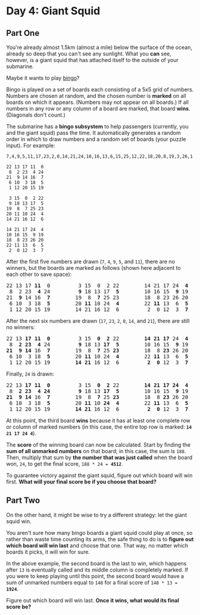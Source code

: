 # Day 4: Giant Squid

## Part One

You're already almost 1.5km (almost a mile) below the surface of the ocean, already so deep that you can't see any sunlight. What you **can** see, however, is a giant squid that has attached itself to the outside of your submarine.

Maybe it wants to play [bingo](https://en.wikipedia.org/wiki/Bingo_(American_version))?

Bingo is played on a set of boards each consisting of a 5x5 grid of numbers. Numbers are chosen at random, and the chosen number is **marked** on all boards on which it appears. (Numbers may not appear on all boards.) If all numbers in any row or any column of a board are marked, that board **wins**. (Diagonals don't count.)

The submarine has a **bingo subsystem** to help passengers (currently, you and the giant squid) pass the time. It automatically generates a random order in which to draw numbers and a random set of boards (your puzzle input). For example:

```
7,4,9,5,11,17,23,2,0,14,21,24,10,16,13,6,15,25,12,22,18,20,8,19,3,26,1

22 13 17 11  0
 8  2 23  4 24
21  9 14 16  7
 6 10  3 18  5
 1 12 20 15 19

 3 15  0  2 22
 9 18 13 17  5
19  8  7 25 23
20 11 10 24  4
14 21 16 12  6

14 21 17 24  4
10 16 15  9 19
18  8 23 26 20
22 11 13  6  5
 2  0 12  3  7
```

After the first five numbers are drawn (`7`, `4`, `9`, `5`, and `11`), there are no winners, but the boards are marked as follows (shown here adjacent to each other to save space):

<pre>
22 13 17 <strong>11</strong>  0         3 15  0  2 22        14 21 17 24  <strong>4</strong>
 8  2 23  <strong>4</strong> 24         <strong>9</strong> 18 13 17  <strong>5</strong>        10 16 15  <strong>9</strong> 19
21  <strong>9</strong> 14 16  <strong>7</strong>        19  8  <strong>7</strong> 25 23        18  8 23 26 20
 6 10  3 18  <strong>5</strong>        20 <strong>11</strong> 10 24  <strong>4</strong>        22 <strong>11</strong> 13  6  <strong>5</strong>
 1 12 20 15 19        14 21 16 12  6         2  0 12  3  <strong>7</strong>
</pre>

After the next six numbers are drawn (`17`, `23`, `2`, `0`, `14`, and `21`), there are still no winners:

<pre>
22 13 <strong>17</strong> <strong>11</strong>  <strong>0</strong>         3 15  <strong>0</strong>  <strong>2</strong> 22        <strong>14</strong> <strong>21</strong> <strong>17</strong> 24  <strong>4</strong>
 8  <strong>2</strong> <strong>23</strong>  <strong>4</strong> 24         <strong>9</strong> 18 13 <strong>17</strong>  <strong>5</strong>        10 16 15  <strong>9</strong> 19
<strong>21</strong>  <strong>9</strong> <strong>14</strong> 16  <strong>7</strong>        19  8  <strong>7</strong> 25 <strong>23</strong>        18  8 <strong>23</strong> 26 20
 6 10  3 18  <strong>5</strong>        20 <strong>11</strong> 10 24  <strong>4</strong>        22 <strong>11</strong> 13  6  <strong>5</strong>
 1 12 20 15 19        <strong>14</strong> <strong>21</strong> 16 12  6         <strong>2</strong>  <strong>0</strong> 12  3  <strong>7</strong>
</pre>

Finally, `24` is drawn:

<pre>
22 13 <strong>17</strong> <strong>11</strong>  <strong>0</strong>         3 15  <strong>0</strong>  <strong>2</strong> 22        <strong>14</strong> <strong>21</strong> <strong>17</strong> <strong>24</strong>  <strong>4</strong>
 8  <strong>2</strong> <strong>23</strong>  <strong>4</strong> <strong>24</strong>         <strong>9</strong> 18 13 <strong>17</strong>  <strong>5</strong>        10 16 15  <strong>9</strong> 19
<strong>21</strong>  <strong>9</strong> <strong>14</strong> 16  <strong>7</strong>        19  8  <strong>7</strong> 25 <strong>23</strong>        18  8 <strong>23</strong> 26 20
 6 10  3 18  <strong>5</strong>        20 <strong>11</strong> 10 <strong>24</strong>  <strong>4</strong>        22 <strong>11</strong> 13  6  <strong>5</strong>
 1 12 20 15 19        <strong>14</strong> <strong>21</strong> 16 12  6         <strong>2</strong>  <strong>0</strong> 12  3  <strong>7</strong>
</pre>

At this point, the third board **wins** because it has at least one complete row or column of marked numbers (in this case, the entire top row is marked: **`14 21 17 24 4`**).

The **score** of the winning board can now be calculated. Start by finding the **sum of all unmarked numbers** on that board; in this case, the sum is `188`. Then, multiply that sum by **the number that was just called** when the board won, `24`, to get the final score, <code>188 * 24 = <strong>4512</strong></code>.

To guarantee victory against the giant squid, figure out which board will win first. **What will your final score be if you choose that board?**

## Part Two

On the other hand, it might be wise to try a different strategy: let the giant squid win.

You aren't sure how many bingo boards a giant squid could play at once, so rather than waste time counting its arms, the safe thing to do is to **figure out which board will win last** and choose that one. That way, no matter which boards it picks, it will win for sure.

In the above example, the second board is the last to win, which happens after `13` is eventually called and its middle column is completely marked. If you were to keep playing until this point, the second board would have a sum of unmarked numbers equal to `148` for a final score of <code>148 * 13 = <strong>1924</strong></code>.

Figure out which board will win last. **Once it wins, what would its final score be?**
